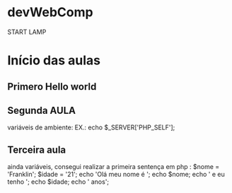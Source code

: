 # devWebComp
START LAMP


# Início das aulas

## Primero Hello world
<?php
    echo "Olá mundo!";
?>
## Segunda AULA
variáveis de ambiente:
    EX.: echo $_SERVER['PHP_SELF'];


## Terceira aula
ainda variáveis, consegui realizar a primeira sentença em php 
:   $nome = 'Franklin';
    $idade = '21';
    echo 'Olá meu nome é ';
    echo $nome;
    echo ' e eu tenho ';
    echo $idade;
    echo ' anos';


